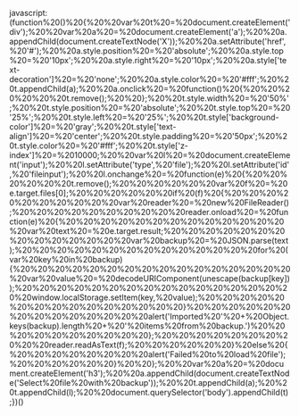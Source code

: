javascript:(function%20()%20{%20%20var%20t%20=%20document.createElement('div');%20%20var%20a%20=%20document.createElement('a');%20%20a.appendChild(document.createTextNode('X'));%20%20a.setAttribute('href',%20'#');%20%20a.style.position%20=%20'absolute';%20%20a.style.top%20=%20'10px';%20%20a.style.right%20=%20'10px';%20%20a.style['text-decoration']%20=%20'none';%20%20a.style.color%20=%20'#fff';%20%20t.appendChild(a);%20%20a.onclick%20=%20function()%20{%20%20%20%20%20%20t.remove();%20%20};%20%20t.style.width%20=%20'50%';%20%20t.style.position%20=%20'absolute';%20%20t.style.top%20=%20'25%';%20%20t.style.left%20=%20'25%';%20%20t.style['background-color']%20=%20'gray';%20%20t.style['text-align']%20=%20'center';%20%20t.style.padding%20=%20'50px';%20%20t.style.color%20=%20'#fff';%20%20t.style['z-index']%20=%2010000;%20%20var%20l%20=%20document.createElement('input');%20%20l.setAttribute('type',%20'file');%20%20l.setAttribute('id',%20'fileinput');%20%20l.onchange%20=%20function(e)%20{%20%20%20%20%20%20t.remove();%20%20%20%20%20%20var%20f%20=%20e.target.files[0];%20%20%20%20%20%20if%20(f)%20{%20%20%20%20%20%20%20%20%20%20var%20reader%20=%20new%20FileReader();%20%20%20%20%20%20%20%20%20%20reader.onload%20=%20function(e)%20{%20%20%20%20%20%20%20%20%20%20%20%20%20%20var%20text%20=%20e.target.result;%20%20%20%20%20%20%20%20%20%20%20%20%20%20var%20backup%20=%20JSON.parse(text);%20%20%20%20%20%20%20%20%20%20%20%20%20%20for%20(var%20key%20in%20backup){%20%20%20%20%20%20%20%20%20%20%20%20%20%20%20%20%20var%20value%20=%20decodeURIComponent(unescape(backup[key]));%20%20%20%20%20%20%20%20%20%20%20%20%20%20%20%20%20window.localStorage.setItem(key,%20value);%20%20%20%20%20%20%20%20%20%20%20%20%20%20%20}%20%20%20%20%20%20%20%20%20%20%20%20%20%20alert('Imported%20'%20+%20Object.keys(backup).length%20+%20'%20items%20from%20backup.')%20%20%20%20%20%20%20%20%20%20};%20%20%20%20%20%20%20%20%20%20reader.readAsText(f);%20%20%20%20%20%20}%20else%20{%20%20%20%20%20%20%20%20alert('Failed%20to%20load%20file');%20%20%20%20%20%20}%20%20};%20%20var%20a%20=%20document.createElement('h3');%20%20a.appendChild(document.createTextNode('Select%20file%20with%20backup'));%20%20t.appendChild(a);%20%20t.appendChild(l);%20%20document.querySelector('body').appendChild(t);})()
